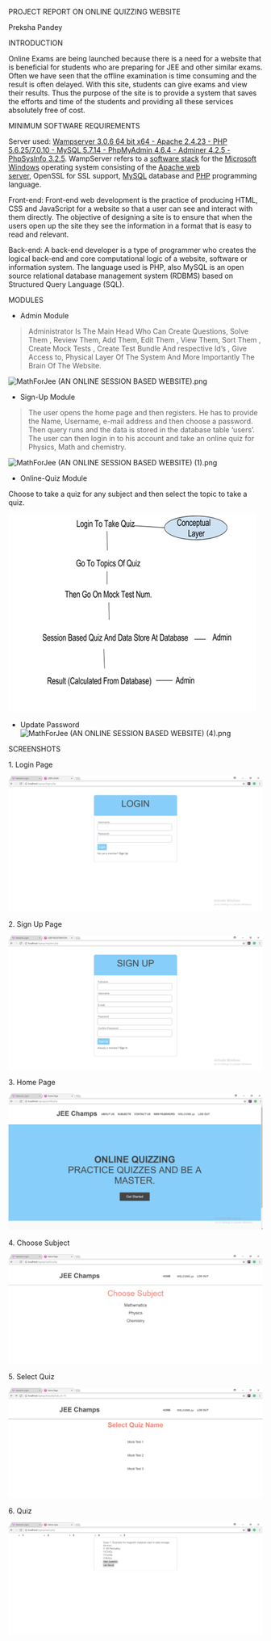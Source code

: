PROJECT REPORT ON ONLINE QUIZZING WEBSITE

Preksha Pandey

INTRODUCTION

Online Exams are being launched because there is a need for a website
that is beneficial for students who are preparing for JEE and other
similar exams. Often we have seen that the offline examination is time
consuming and the result is often delayed. With this site, students can
give exams and view their results. Thus the purpose of the site is to
provide a system that saves the efforts and time of the students and
providing all these services absolutely free of cost.

MINIMUM SOFTWARE REQUIREMENTS

Server used: [Wampserver 3.0.6 64 bit x64 - Apache 2.4.23 - PHP
5.6.25/7.0.10 - MySQL 5.7.14 - PhpMyAdmin 4.6.4 - Adminer 4.2.5 -
PhpSysInfo
3.2.5](http://wampserver.aviatechno.net/files/install/wampserver3.0.6_x64_apache2.4.23_mysql5.7.14_php5.6.25-7.0.10.exe).
WampServer refers to a [software
stack](https://en.wikipedia.org/wiki/Solution_stack) for the [Microsoft
Windows](https://en.wikipedia.org/wiki/Microsoft_Windows) operating
system consisting of the [Apache web
server](https://en.wikipedia.org/wiki/Apache_HTTP_Server), OpenSSL for
SSL support, [MySQL](https://en.wikipedia.org/wiki/MySQL) database
and [PHP](https://en.wikipedia.org/wiki/PHP) programming language.

Front-end: Front-end web development is the practice of producing HTML,
CSS and JavaScript for a website so that a user can see and interact
with them directly. The objective of designing a site is to ensure that
when the users open up the site they see the information in a format
that is easy to read and relevant.

Back-end: A back-end developer is a type of programmer who creates the
logical back-end and core computational logic of a website, software or
information system. The language used is PHP, also MySQL is an open
source relational database management system (RDBMS) based on Structured
Query Language (SQL).

MODULES

-   Admin Module

> Administrator Is The Main Head Who Can Create Questions, Solve Them ,
> Review Them, Add Them, Edit Them , View Them, Sort Them , Create Mock
> Tests , Create Test Bundle And respective Id’s , Give Access to,
> Physical Layer Of The System And More Importantly The Brain Of The
> Website.

![MathForJee (AN ONLINE SESSION BASED
WEBSITE).png](./screenshots/image1.png)

-   Sign-Up Module

> The user opens the home page and then registers. He has to provide the
> Name, Username, e-mail address and then choose a password. Then query
> runs and the data is stored in the database table ‘users’. The user
> can then login in to his account and take an online quiz for Physics,
> Math and chemistry.

![MathForJee (AN ONLINE SESSION BASED WEBSITE)
(1).png](./screenshots/image2.png)

-   Online-Quiz Module

Choose to take a quiz for any subject and then select the topic to take
a quiz.

![](./screenshots/image3.png)

-   Update Password ![MathForJee (AN ONLINE SESSION BASED WEBSITE)
    (4).png](./screenshots/image4.png)

SCREENSHOTS

1\. Login Page

![C:\\Users\\HP\\Desktop\\Capt.PNG](./screenshots/image5.png)

2\. Sign Up Page

![C:\\Users\\HP\\Desktop\\Care.PNG](./screenshots/image6.png)

3\. Home Page

![C:\\Users\\HP\\Desktop\\Captue.PNG](./screenshots/image7.png)

4\. Choose Subject

![C:\\Users\\HP\\Desktop\\Cture.PNG](./screenshots/image8.png)

5\. Select Quiz

![C:\\Users\\HP\\Desktop\\Capure.PNG](./screenshots/image9.png)

6\. Quiz

![C:\\Users\\HP\\Desktop\\Capture.PNG](./screenshots/image10.png)
